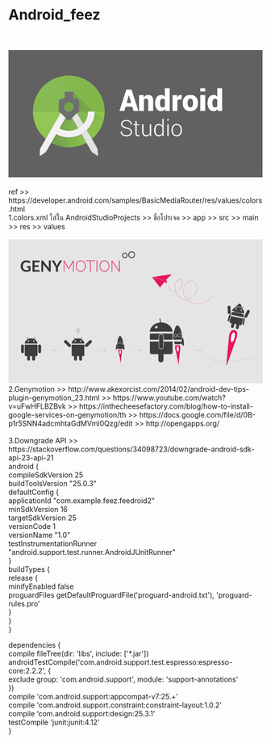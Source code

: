 # Android_feez
<br>
<br>
<img src=https://github.com/fythatthepce/Android_feez/blob/master/pictures/android-studio-logo.png />
<br>
<br>
ref >> https://developer.android.com/samples/BasicMediaRouter/res/values/colors.html<br>
1.colors.xml ใส่ใน AndroidStudioProjects >> ชื่อโปรเจค >> app >> src >> main >> res >> values
<br><br>
<img src=https://github.com/fythatthepce/Android_feez/blob/master/pictures/coverg_g-_2013_v2_2120x1192.png/>
<br>
2.Genymotion
>> http://www.akexorcist.com/2014/02/android-dev-tips-plugin-genymotion_23.html
>> https://www.youtube.com/watch?v=uFwHFLBZBvk
>> https://inthecheesefactory.com/blog/how-to-install-google-services-on-genymotion/th
>> https://docs.google.com/file/d/0B-p1r5SNN4adcmhtaGdMVml0Qzg/edit
>> http://opengapps.org/
<br><br>
3.Downgrade API
>> https://stackoverflow.com/questions/34098723/downgrade-android-sdk-api-23-api-21
<br>
android {<br>
    compileSdkVersion 25<br>
    buildToolsVersion "25.0.3"<br>
    defaultConfig {<br>
        applicationId "com.example.feez.feedroid2"<br>
        minSdkVersion 16<br>
        targetSdkVersion 25<br>
        versionCode 1<br>
        versionName "1.0"<br>
        testInstrumentationRunner "android.support.test.runner.AndroidJUnitRunner"<br>
    }<br>
    buildTypes {<br>
        release {<br>
            minifyEnabled false<br>
            proguardFiles getDefaultProguardFile('proguard-android.txt'), 'proguard-rules.pro'<br>
        }<br>
    }<br>
}<br>

dependencies {<br>
    compile fileTree(dir: 'libs', include: ['*.jar'])<br>
    androidTestCompile('com.android.support.test.espresso:espresso-core:2.2.2', {<br>
        exclude group: 'com.android.support', module: 'support-annotations'<br>
    })<br>
    compile 'com.android.support:appcompat-v7:25.+'<br>
    compile 'com.android.support.constraint:constraint-layout:1.0.2'<br>
    compile ‘com.android.support:design:25.3.1’<br>
    testCompile 'junit:junit:4.12'<br>
}<br>
